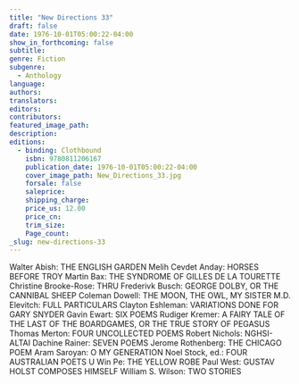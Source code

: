 ```yaml
---
title: "New Directions 33"
draft: false
date: 1976-10-01T05:00:22-04:00
show_in_forthcoming: false
subtitle:
genre: Fiction
subgenre:
  - Anthology
language:
authors:
translators:
editors:
contributors:
featured_image_path:
description:
editions:
  - binding: Clothbound
    isbn: 9780811206167
    publication_date: 1976-10-01T05:00:22-04:00
    cover_image_path: New_Directions_33.jpg
    forsale: false
    saleprice:
    shipping_charge:
    price_us: 12.00
    price_cn:
    trim_size:
    Page_count:
_slug: new-directions-33
---
```


Walter Abish: THE ENGLISH GARDEN Melih Cevdet Anday: HORSES BEFORE TROY Martin Bax: THE SYNDROME OF GILLES DE LA TOURETTE Christine Brooke-Rose: THRU Frederivk Busch: GEORGE DOLBY, OR THE CANNIBAL SHEEP Coleman Dowell: THE MOON, THE OWL, MY SISTER M.D. Elevitch: FULL PARTICULARS Clayton Eshleman: VARIATIONS DONE FOR GARY SNYDER Gavin Ewart: SIX POEMS Rudiger Kremer: A FAIRY TALE OF THE LAST OF THE BOARDGAMES, OR THE TRUE STORY OF PEGASUS Thomas Merton: FOUR UNCOLLECTED POEMS Robert Nichols: NGHSI-ALTAI Dachine Rainer: SEVEN POEMS Jerome Rothenberg: THE CHICAGO POEM Aram Saroyan: O MY GENERATION Noel Stock, ed.: FOUR AUSTRALIAN POETS U Win Pe: THE YELLOW ROBE Paul West: GUSTAV HOLST COMPOSES HIMSELF William S. Wilson: TWO STORIES

